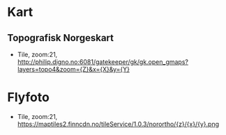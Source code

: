 # Kart
## Topografisk Norgeskart
* Tile, zoom:21, http://philip.digno.no:6081/gatekeeper/gk/gk.open_gmaps?layers=topo4&zoom={Z}&x={X}&y={Y}

# Flyfoto
* Tile, zoom:21, https://maptiles2.finncdn.no/tileService/1.0.3/norortho/{z}/{x}/{y}.png